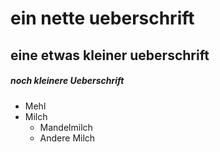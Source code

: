 # ein nette ueberschrift
## eine etwas kleiner ueberschrift
##### noch kleinere Ueberschrift

* Mehl
* Milch
	* Mandelmilch
	* Andere Milch
	